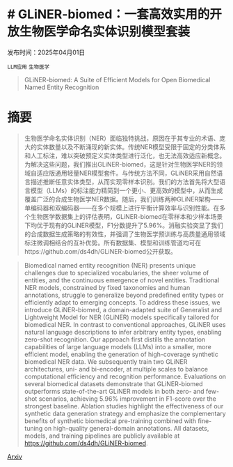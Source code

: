 # # GLiNER-biomed：一套高效实用的开放生物医学命名实体识别模型套装

发布时间：2025年04月01日

`LLM应用` `生物医学`

> GLiNER-biomed: A Suite of Efficient Models for Open Biomedical Named Entity Recognition

# 摘要

> 生物医学命名实体识别（NER）面临独特挑战，原因在于其专业的术语、庞大的实体数量以及不断涌现的新实体。传统NER模型受限于固定的分类体系和人工标注，难以突破预定义实体类型进行泛化，也无法高效适应新概念。为解决这些问题，我们推出GLiNER-biomed，这是针对生物医学NER的领域自适应版通用轻量NER模型套件。与传统方法不同，GLiNER采用自然语言描述推断任意实体类型，从而实现零样本识别。我们的方法首先将大型语言模型（LLMs）的标注能力精简到一个更小、更高效的模型中，从而生成覆盖广泛的合成生物医学NER数据。随后，我们训练两种GLiNER架构——单编码器和双编码器——在多个规模上进行平衡计算效率与识别性能。在多个生物医学数据集上的评估表明，GLiNER-biomed在零样本和少样本场景下均优于现有的GLiNER模型，F1分数提升了5.96%。消融实验突显了我们的合成数据生成策略的有效性，并强调了生物医学预训练与高质量通用领域标注微调相结合的互补优势。所有数据集、模型和训练管道均可在https://github.com/ds4dh/GLiNER-biomed公开获取。

> Biomedical named entity recognition (NER) presents unique challenges due to specialized vocabularies, the sheer volume of entities, and the continuous emergence of novel entities. Traditional NER models, constrained by fixed taxonomies and human annotations, struggle to generalize beyond predefined entity types or efficiently adapt to emerging concepts. To address these issues, we introduce GLiNER-biomed, a domain-adapted suite of Generalist and Lightweight Model for NER (GLiNER) models specifically tailored for biomedical NER. In contrast to conventional approaches, GLiNER uses natural language descriptions to infer arbitrary entity types, enabling zero-shot recognition. Our approach first distills the annotation capabilities of large language models (LLMs) into a smaller, more efficient model, enabling the generation of high-coverage synthetic biomedical NER data. We subsequently train two GLiNER architectures, uni- and bi-encoder, at multiple scales to balance computational efficiency and recognition performance. Evaluations on several biomedical datasets demonstrate that GLiNER-biomed outperforms state-of-the-art GLiNER models in both zero- and few-shot scenarios, achieving 5.96% improvement in F1-score over the strongest baseline. Ablation studies highlight the effectiveness of our synthetic data generation strategy and emphasize the complementary benefits of synthetic biomedical pre-training combined with fine-tuning on high-quality general-domain annotations. All datasets, models, and training pipelines are publicly available at https://github.com/ds4dh/GLiNER-biomed.

[Arxiv](https://arxiv.org/abs/2504.00676)